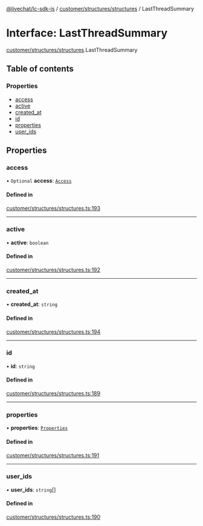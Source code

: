 [@livechat/lc-sdk-js](../README.md) / [customer/structures/structures](../modules/customer_structures_structures.md) / LastThreadSummary

# Interface: LastThreadSummary

[customer/structures/structures](../modules/customer_structures_structures.md).LastThreadSummary

## Table of contents

### Properties

- [access](customer_structures_structures.LastThreadSummary.md#access)
- [active](customer_structures_structures.LastThreadSummary.md#active)
- [created\_at](customer_structures_structures.LastThreadSummary.md#created_at)
- [id](customer_structures_structures.LastThreadSummary.md#id)
- [properties](customer_structures_structures.LastThreadSummary.md#properties)
- [user\_ids](customer_structures_structures.LastThreadSummary.md#user_ids)

## Properties

### access

• `Optional` **access**: [`Access`](customer_structures_structures.Access.md)

#### Defined in

[customer/structures/structures.ts:193](https://github.com/livechat/lc-sdk-js/blob/a63b0a6/src/customer/structures/structures.ts#L193)

___

### active

• **active**: `boolean`

#### Defined in

[customer/structures/structures.ts:192](https://github.com/livechat/lc-sdk-js/blob/a63b0a6/src/customer/structures/structures.ts#L192)

___

### created\_at

• **created\_at**: `string`

#### Defined in

[customer/structures/structures.ts:194](https://github.com/livechat/lc-sdk-js/blob/a63b0a6/src/customer/structures/structures.ts#L194)

___

### id

• **id**: `string`

#### Defined in

[customer/structures/structures.ts:189](https://github.com/livechat/lc-sdk-js/blob/a63b0a6/src/customer/structures/structures.ts#L189)

___

### properties

• **properties**: [`Properties`](customer_structures_structures.Properties.md)

#### Defined in

[customer/structures/structures.ts:191](https://github.com/livechat/lc-sdk-js/blob/a63b0a6/src/customer/structures/structures.ts#L191)

___

### user\_ids

• **user\_ids**: `string`[]

#### Defined in

[customer/structures/structures.ts:190](https://github.com/livechat/lc-sdk-js/blob/a63b0a6/src/customer/structures/structures.ts#L190)
